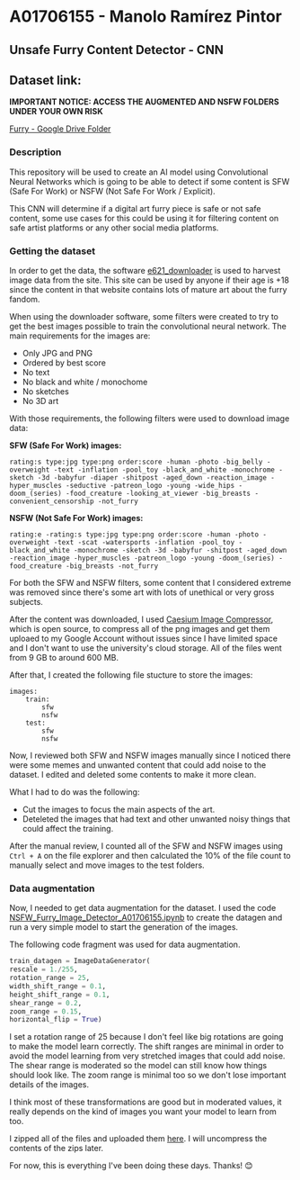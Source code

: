 # A01706155 - Manolo Ramírez Pintor
## Unsafe Furry Content Detector - CNN

## Dataset link:
**IMPORTANT NOTICE: ACCESS THE AUGMENTED AND NSFW FOLDERS UNDER YOUR OWN RISK**

[Furry - Google Drive Folder](https://drive.google.com/drive/folders/1r-uJWHH_A7MWnHDd6ZcGFRKvapNyBV8Z?usp=share_link)

### Description
This repository will be used to create an AI model using Convolutional Neural Networks which is going to be able to detect if some content is SFW (Safe For Work) or NSFW (Not Safe For Work / Explicit).

This CNN will determine if a digital art furry piece is safe or not safe content, some use cases for this could be using it for filtering content on safe artist platforms or any other social media platforms.

### Getting the dataset
In order to get the data, the software [e621_downloader](https://github.com/McSib/e621_downloader) is used to harvest image data from the site. This site can be used by anyone if their age is +18 since the content in that website contains lots of mature art about the furry fandom.

When using the downloader software, some filters were created to try to get the best images possible to train the convolutional neural network. The main requirements for the images are:
* Only JPG and PNG
* Ordered by best score
* No text
* No black and white / monochome
* No sketches
* No 3D art

With those requirements, the following filters were used to download image data:

**SFW (Safe For Work) images:**

```rating:s type:jpg type:png order:score -human -photo -big_belly -overweight -text -inflation -pool_toy -black_and_white -monochrome -sketch -3d -babyfur -diaper -shitpost -aged_down -reaction_image -hyper_muscles -seductive -patreon_logo -young -wide_hips -doom_(series) -food_creature -looking_at_viewer -big_breasts -convenient_censorship -not_furry```

**NSFW (Not Safe For Work) images:**

```rating:e -rating:s type:jpg type:png order:score -human -photo -overweight -text -scat -watersports -inflation -pool_toy -black_and_white -monochrome -sketch -3d -babyfur -shitpost -aged_down -reaction_image -hyper_muscles -patreon_logo -young -doom_(series) -food_creature -big_breasts -not_furry```

For both the SFW and NSFW filters, some content that I considered extreme was removed since there's some art with lots of unethical or very gross subjects.

After the content was downloaded, I used [Caesium Image Compressor](https://saerasoft.com/caesium/), which is open source, to compress all of the png images and get them uploaed to my Google Account without issues since I have limited space and I don't want to use the university's cloud storage. All of the files went from 9 GB to around 600 MB. 

After that, I created the following file stucture to store the images:
```
images:
    train:
        sfw
        nsfw
    test:
        sfw
        nsfw
```

Now, I reviewed both SFW and NSFW images manually since I noticed there were some memes and unwanted content that could add noise to the dataset. I edited and deleted some contents to make it more clean.

What I had to do was the following:
* Cut the images to focus the main aspects of the art.
* Deteleted the images that had text and other unwanted noisy things that could affect the training.

After the manual review, I counted all of the SFW and NSFW images using ```Ctrl + A``` on the file explorer and then calculated the 10% of the file count to manually select and move images to the test folders.

### Data augmentation
Now, I needed to get data augmentation for the dataset. I used the code [NSFW_Furry_Image_Detector_A01706155.ipynb](./NSFW_Furry_Image_Detector_A01706155.ipynb) to create the datagen and run a very simple model to start the generation of the images. 

The following code fragment was used for data augmentation. 
```py
train_datagen = ImageDataGenerator(
rescale = 1./255,
rotation_range = 25,
width_shift_range = 0.1,
height_shift_range = 0.1,
shear_range = 0.2,
zoom_range = 0.15,
horizontal_flip = True)
```

I set a rotation range of 25 because I don't feel like big rotations are going to make the model learn correctly. 
The shift ranges are minimal in order to avoid the model learning from very stretched images that could add noise. 
The shear range is moderated so the model can still know how things should look like. 
The zoom range is minimal too so we don't lose important details of the images. 

I think most of these transformations are good but in moderated values, it really depends on the kind of images you want your model to learn from too.

I zipped all of the files and uploaded them [here](https://drive.google.com/drive/folders/1r-uJWHH_A7MWnHDd6ZcGFRKvapNyBV8Z?usp=share_link). I will uncompress the contents of the zips later. 

For now, this is everything I've been doing these days. Thanks! 😊
